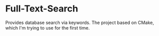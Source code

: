 # Full-Text-Search

Provides database search via keywords.
The project based on CMake, which I'm trying to use for the first time.

